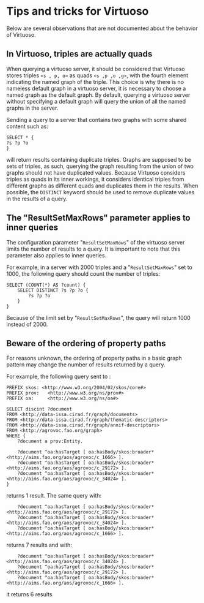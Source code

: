 # Tips and tricks for Virtuoso

Below are several observations that are not documented about the behavior of Virtuoso.

## In Virtuoso, triples are actually quads

When querying a virtuoso server, it should be considered that Virtuoso stores triples `<s , p, o>` as quads `<s ,p ,o ,g>`, with the fourth element indicating the named graph of the triple.
This choice is why there is no nameless default graph in a virtuoso server, it is necessary to choose a named graph as the default graph. By default, querying a virtuoso server without specifying a default graph will query the union of all the named graphs in the server.

Sending a query to a server that contains two graphs with some shared content such as:
```
SELECT * {
?s ?p ?o
}
```
will return results containing duplicate triples. Graphs are supposed to be sets of triples, as such, querying the graph resulting from the union of two graphs should not have duplicated values. Because Virtuoso considers triples as quads in its inner workings, it considers identical triples from different graphs as different quads and duplicates them in the results.
When possible, the `DISTINCT` keyword should be used to remove duplicate values in the results of a query.

## The "ResultSetMaxRows" parameter applies to inner queries

The configuration parameter "`ResultSetMaxRows`" of the virtuoso server limits the number of results to a query.
It is important to note that this parameter also applies to inner queries.

For example, in a server with 2000 triples and a "`ResultSetMaxRows`" set to 1000, the following query should count the number of triples:
```
SELECT (COUNT(*) AS ?count) {
	SELECT DISTINCT ?s ?p ?o {
		?s ?p ?o
	}
}
```
Because of the limit set by "`ResultSetMaxRows`", the query will return 1000 instead of 2000.

## Beware of the ordering of property paths

For reasons unknown, the ordering of property paths in a basic graph pattern may change the number of results returned by a query.

For example, the following query sent to :
```sparql
PREFIX skos: <http://www.w3.org/2004/02/skos/core#>
PREFIX prov:   <http://www.w3.org/ns/prov#>
PREFIX oa:     <http://www.w3.org/ns/oa#>

SELECT discint ?document
FROM <http://data-issa.cirad.fr/graph/documents>
FROM <http://data-issa.cirad.fr/graph/thematic-descriptors>
FROM <http://data-issa.cirad.fr/graph/annif-descriptors>
FROM <http://agrovoc.fao.org/graph>
WHERE {
    ?document a prov:Entity.

    ?document ^oa:hasTarget [ oa:hasBody/skos:broader* <http://aims.fao.org/aos/agrovoc/c_1666> ].
    ?document ^oa:hasTarget [ oa:hasBody/skos:broader* <http://aims.fao.org/aos/agrovoc/c_29172> ].
    ?document ^oa:hasTarget [ oa:hasBody/skos:broader* <http://aims.fao.org/aos/agrovoc/c_34024> ].
}
```
returns 1 result.
The same query with:
```sparql
    ?document ^oa:hasTarget [ oa:hasBody/skos:broader* <http://aims.fao.org/aos/agrovoc/c_29172> ].
    ?document ^oa:hasTarget [ oa:hasBody/skos:broader* <http://aims.fao.org/aos/agrovoc/c_34024> ].
    ?document ^oa:hasTarget [ oa:hasBody/skos:broader* <http://aims.fao.org/aos/agrovoc/c_1666> ].
```
returns 7 results and with:
```sparql
    ?document ^oa:hasTarget [ oa:hasBody/skos:broader* <http://aims.fao.org/aos/agrovoc/c_34024> ].
    ?document ^oa:hasTarget [ oa:hasBody/skos:broader* <http://aims.fao.org/aos/agrovoc/c_29172> ].
    ?document ^oa:hasTarget [ oa:hasBody/skos:broader* <http://aims.fao.org/aos/agrovoc/c_1666> ].
```
it returns 6 results
